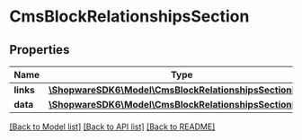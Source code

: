 # CmsBlockRelationshipsSection

## Properties
Name | Type | Description | Notes
------------ | ------------- | ------------- | -------------
**links** | [**\ShopwareSDK6\Model\CmsBlockRelationshipsSectionLinks**](CmsBlockRelationshipsSectionLinks.md) |  | [optional] 
**data** | [**\ShopwareSDK6\Model\CmsBlockRelationshipsSectionData**](CmsBlockRelationshipsSectionData.md) |  | [optional] 

[[Back to Model list]](../../README.md#documentation-for-models) [[Back to API list]](../../README.md#documentation-for-api-endpoints) [[Back to README]](../../README.md)

